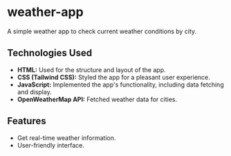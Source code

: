 # weather-app
A simple weather app to check current weather conditions by city.

## Technologies Used

- **HTML:** Used for the structure and layout of the app.
- **CSS (Tailwind CSS):** Styled the app for a pleasant user experience.
- **JavaScript:** Implemented the app's functionality, including data fetching and display.
- **OpenWeatherMap API:** Fetched weather data for cities.

## Features

- Get real-time weather information.
- User-friendly interface.
